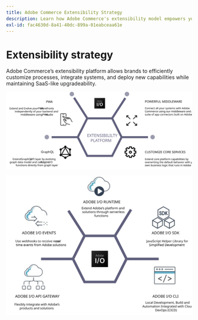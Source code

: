 ```yaml
---
title: Adobe Commerce Extensibility Strategy
description: Learn how Adobe Commerce's extensibility model empowers you to customize your implementation.
exl-id: fac4630d-8a41-40dc-899a-01eabceaa61e
---
```

# Extensibility strategy

Adobe Commerce’s extensibility platform allows brands to efficiently customize processes, integrate systems, and deploy new capabilities while maintaining SaaS-like upgradeability.

![Adobe Commerce extensibility strategy diagram](../../assets/playbooks/extensibility-strategy-1.svg)

![Adobe Commerce extensibility strategy diagram](../../assets/playbooks/extensibility-strategy-2.svg)
